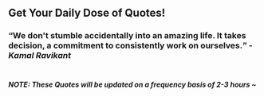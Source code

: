 ## Get Your Daily Dose of Quotes!
### <q>We don't stumble accidentally into an amazing life. It takes decision, a commitment to consistently work on ourselves.</q> -<em>Kamal Ravikant</em> <br><br>
##### NOTE: These Quotes will be updated on a frequency basis of 2-3 hours ~
